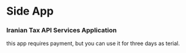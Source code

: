 # Side App
### Iranian Tax API Services Application

this app requires payment, but you can use it for three days as terial. 
